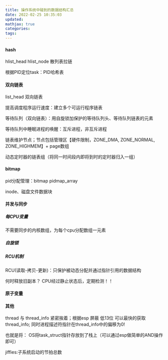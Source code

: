 ```yaml
---
title: 操作系统中碰到的数据结构汇总
date: 2022-02-25 10:35:03
updated:
mathjax: true
categories:
tags: 
---
```


#### hash

hlist_head hlist_node 散列表拉链

根据PID定位task：PID哈希表

#### 双向链表

list_head 双向链表

提高调度程序运行速度：建立多个可运行程序链表

等待队列（双向链表）：用自旋锁加保护的等待队列头、等待队列链表的元素

等待队列中睡眠进程的唤醒：互斥进程，非互斥进程

链表维护节点；节点包括管理区【硬件限制，ZONE_DMA, ZONE_NORMAL, ZONE_HIGHMEM】+ page数组

动态定时器的链表组（将同一时间段内即将到时的定时器归入一组）

#### bitmap

pid分配管理：bitmap pidmap_array

inode、磁盘文件数据块

#### 并发与同步

##### 每CPU变量

不需要同步的内核数组，为每个cpu分配数组一元素

##### 自旋锁

##### RCU机制

RCU(读取-拷贝-更新)：只保护被动态分配并通过指针引用的数据结构

何时释放旧副本？ CPU经过静止状态后，定期检测！！

#### 原子变量

#### 其他

thread 与 thread_info 紧密挨着；根据esp 屏蔽 低13位 可以最快的获取thread_info;
同时进程描述符指针在thread_info中的偏移为0!

也就是将： OS将task_struct指针存放到了栈上（可以通过esp做简单的AND操作即可）

jiffies:子系统启动的节拍总数
